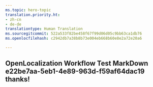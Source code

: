```yaml
---
ms.topic: hero-topic
translation.priority.ht:
- zh-cn
- de-de
translationtype: Human Translation
ms.sourcegitcommit: 522a533f82be458f67f99d06d05c9bb63ca1db76
ms.openlocfilehash: c2942db7a38b8b73e004eb668b60e8e2a72e20a6

---
```

## OpenLocalization Workflow Test MarkDown e22be7aa-5eb1-4e89-963d-f59af64dac19 thanks!



<!--HONumber=Sep16_HO1-->



